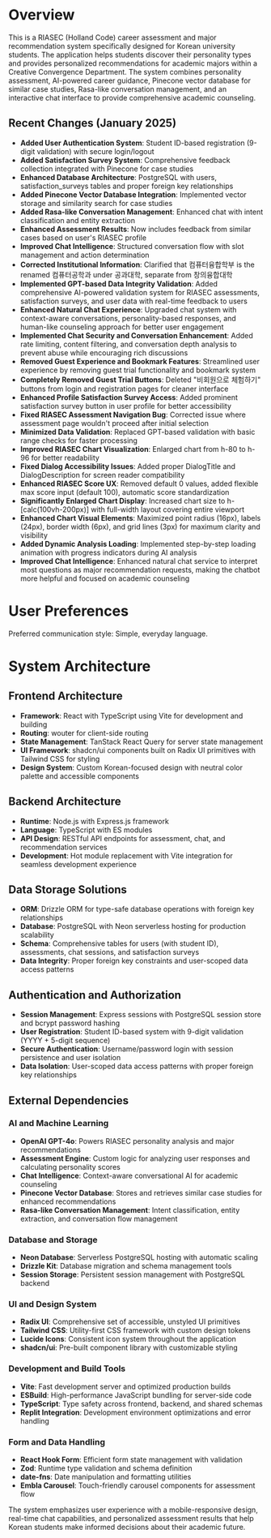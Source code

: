 # Overview

This is a RIASEC (Holland Code) career assessment and major recommendation system specifically designed for Korean university students. The application helps students discover their personality types and provides personalized recommendations for academic majors within a Creative Convergence Department. The system combines personality assessment, AI-powered career guidance, Pinecone vector database for similar case studies, Rasa-like conversation management, and an interactive chat interface to provide comprehensive academic counseling.

## Recent Changes (January 2025)
- **Added User Authentication System**: Student ID-based registration (9-digit validation) with secure login/logout
- **Added Satisfaction Survey System**: Comprehensive feedback collection integrated with Pinecone for case studies
- **Enhanced Database Architecture**: PostgreSQL with users, satisfaction_surveys tables and proper foreign key relationships
- **Added Pinecone Vector Database Integration**: Implemented vector storage and similarity search for case studies
- **Added Rasa-like Conversation Management**: Enhanced chat with intent classification and entity extraction  
- **Enhanced Assessment Results**: Now includes feedback from similar cases based on user's RIASEC profile
- **Improved Chat Intelligence**: Structured conversation flow with slot management and action determination
- **Corrected Institutional Information**: Clarified that 컴퓨터융합학부 is the renamed 컴퓨터공학과 under 공과대학, separate from 창의융합대학
- **Implemented GPT-based Data Integrity Validation**: Added comprehensive AI-powered validation system for RIASEC assessments, satisfaction surveys, and user data with real-time feedback to users
- **Enhanced Natural Chat Experience**: Upgraded chat system with context-aware conversations, personality-based responses, and human-like counseling approach for better user engagement
- **Implemented Chat Security and Conversation Enhancement**: Added rate limiting, content filtering, and conversation depth analysis to prevent abuse while encouraging rich discussions
- **Removed Guest Experience and Bookmark Features**: Streamlined user experience by removing guest trial functionality and bookmark system
- **Completely Removed Guest Trial Buttons**: Deleted "비회원으로 체험하기" buttons from login and registration pages for cleaner interface
- **Enhanced Profile Satisfaction Survey Access**: Added prominent satisfaction survey button in user profile for better accessibility  
- **Fixed RIASEC Assessment Navigation Bug**: Corrected issue where assessment page wouldn't proceed after initial selection
- **Minimized Data Validation**: Replaced GPT-based validation with basic range checks for faster processing
- **Improved RIASEC Chart Visualization**: Enlarged chart from h-80 to h-96 for better readability
- **Fixed Dialog Accessibility Issues**: Added proper DialogTitle and DialogDescription for screen reader compatibility
- **Enhanced RIASEC Score UX**: Removed default 0 values, added flexible max score input (default 100), automatic score standardization
- **Significantly Enlarged Chart Display**: Increased chart size to h-[calc(100vh-200px)] with full-width layout covering entire viewport
- **Enhanced Chart Visual Elements**: Maximized point radius (16px), labels (24px), border width (6px), and grid lines (3px) for maximum clarity and visibility
- **Added Dynamic Analysis Loading**: Implemented step-by-step loading animation with progress indicators during AI analysis
- **Improved Chat Intelligence**: Enhanced natural chat service to interpret most questions as major recommendation requests, making the chatbot more helpful and focused on academic counseling

# User Preferences

Preferred communication style: Simple, everyday language.

# System Architecture

## Frontend Architecture
- **Framework**: React with TypeScript using Vite for development and building
- **Routing**: wouter for client-side routing
- **State Management**: TanStack React Query for server state management
- **UI Framework**: shadcn/ui components built on Radix UI primitives with Tailwind CSS for styling
- **Design System**: Custom Korean-focused design with neutral color palette and accessible components

## Backend Architecture
- **Runtime**: Node.js with Express.js framework
- **Language**: TypeScript with ES modules
- **API Design**: RESTful API endpoints for assessment, chat, and recommendation services
- **Development**: Hot module replacement with Vite integration for seamless development experience

## Data Storage Solutions
- **ORM**: Drizzle ORM for type-safe database operations with foreign key relationships
- **Database**: PostgreSQL with Neon serverless hosting for production scalability
- **Schema**: Comprehensive tables for users (with student ID), assessments, chat sessions, and satisfaction surveys
- **Data Integrity**: Proper foreign key constraints and user-scoped data access patterns

## Authentication and Authorization
- **Session Management**: Express sessions with PostgreSQL session store and bcrypt password hashing
- **User Registration**: Student ID-based system with 9-digit validation (YYYY + 5-digit sequence)
- **Secure Authentication**: Username/password login with session persistence and user isolation
- **Data Isolation**: User-scoped data access patterns with proper foreign key relationships

## External Dependencies

### AI and Machine Learning
- **OpenAI GPT-4o**: Powers RIASEC personality analysis and major recommendations
- **Assessment Engine**: Custom logic for analyzing user responses and calculating personality scores
- **Chat Intelligence**: Context-aware conversational AI for academic counseling
- **Pinecone Vector Database**: Stores and retrieves similar case studies for enhanced recommendations
- **Rasa-like Conversation Management**: Intent classification, entity extraction, and conversation flow management

### Database and Storage
- **Neon Database**: Serverless PostgreSQL hosting with automatic scaling
- **Drizzle Kit**: Database migration and schema management tools
- **Session Storage**: Persistent session management with PostgreSQL backend

### UI and Design System
- **Radix UI**: Comprehensive set of accessible, unstyled UI primitives
- **Tailwind CSS**: Utility-first CSS framework with custom design tokens
- **Lucide Icons**: Consistent icon system throughout the application
- **shadcn/ui**: Pre-built component library with customizable styling

### Development and Build Tools
- **Vite**: Fast development server and optimized production builds
- **ESBuild**: High-performance JavaScript bundling for server-side code
- **TypeScript**: Type safety across frontend, backend, and shared schemas
- **Replit Integration**: Development environment optimizations and error handling

### Form and Data Handling
- **React Hook Form**: Efficient form state management with validation
- **Zod**: Runtime type validation and schema definition
- **date-fns**: Date manipulation and formatting utilities
- **Embla Carousel**: Touch-friendly carousel components for assessment flow

The system emphasizes user experience with a mobile-responsive design, real-time chat capabilities, and personalized assessment results that help Korean students make informed decisions about their academic future.
